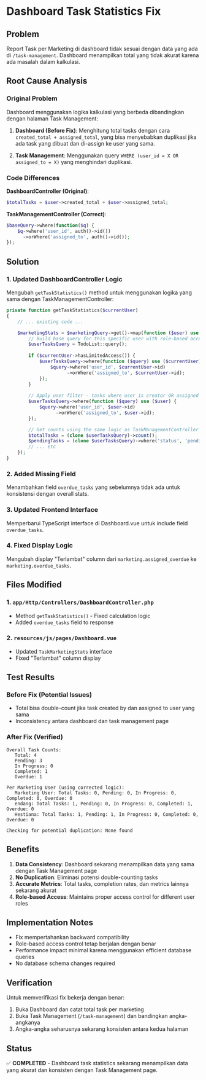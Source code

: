 # Dashboard Task Statistics Fix

## Problem
Report Task per Marketing di dashboard tidak sesuai dengan data yang ada di `/task-management`. Dashboard menampilkan total yang tidak akurat karena ada masalah dalam kalkulasi.

## Root Cause Analysis

### Original Problem
Dashboard menggunakan logika kalkulasi yang berbeda dibandingkan dengan halaman Task Management:

1. **Dashboard (Before Fix)**: Menghitung total tasks dengan cara `created_total + assigned_total`, yang bisa menyebabkan duplikasi jika ada task yang dibuat dan di-assign ke user yang sama.

2. **Task Management**: Menggunakan query `WHERE (user_id = X OR assigned_to = X)` yang menghindari duplikasi.

### Code Differences

**DashboardController (Original)**:
```php
$totalTasks = $user->created_total + $user->assigned_total;
```

**TaskManagementController (Correct)**:
```php
$baseQuery->where(function($q) {
    $q->where('user_id', auth()->id())
      ->orWhere('assigned_to', auth()->id());
});
```

## Solution

### 1. Updated DashboardController Logic
Mengubah `getTaskStatistics()` method untuk menggunakan logika yang sama dengan TaskManagementController:

```php
private function getTaskStatistics($currentUser)
{
    // ... existing code ...

    $marketingStats = $marketingQuery->get()->map(function ($user) use ($currentUser) {
        // Build base query for this specific user with role-based access
        $userTasksQuery = TodoList::query();
        
        if ($currentUser->hasLimitedAccess()) {
            $userTasksQuery->where(function ($query) use ($currentUser) {
                $query->where('user_id', $currentUser->id)
                      ->orWhere('assigned_to', $currentUser->id);
            });
        }
        
        // Apply user filter - tasks where user is creator OR assigned to
        $userTasksQuery->where(function ($query) use ($user) {
            $query->where('user_id', $user->id)
                  ->orWhere('assigned_to', $user->id);
        });

        // Get counts using the same logic as TaskManagementController
        $totalTasks = (clone $userTasksQuery)->count();
        $pendingTasks = (clone $userTasksQuery)->where('status', 'pending')->count();
        // ... etc
    });
}
```

### 2. Added Missing Field
Menambahkan field `overdue_tasks` yang sebelumnya tidak ada untuk konsistensi dengan overall stats.

### 3. Updated Frontend Interface
Memperbarui TypeScript interface di Dashboard.vue untuk include field `overdue_tasks`.

### 4. Fixed Display Logic
Mengubah display "Terlambat" column dari `marketing.assigned_overdue` ke `marketing.overdue_tasks`.

## Files Modified

### 1. `app/Http/Controllers/DashboardController.php`
- Method `getTaskStatistics()` - Fixed calculation logic
- Added `overdue_tasks` field to response

### 2. `resources/js/pages/Dashboard.vue`
- Updated `TaskMarketingStats` interface
- Fixed "Terlambat" column display

## Test Results

### Before Fix (Potential Issues)
- Total bisa double-count jika task created by dan assigned to user yang sama
- Inconsistency antara dashboard dan task management page

### After Fix (Verified)
```
Overall Task Counts:
   Total: 4
   Pending: 3
   In Progress: 0
   Completed: 1
   Overdue: 1

Per Marketing User (using corrected logic):
   Marketing User: Total Tasks: 0, Pending: 0, In Progress: 0, Completed: 0, Overdue: 0
   endang: Total Tasks: 1, Pending: 0, In Progress: 0, Completed: 1, Overdue: 0
   Hestiana: Total Tasks: 1, Pending: 1, In Progress: 0, Completed: 0, Overdue: 0

Checking for potential duplication: None found
```

## Benefits

1. **Data Consistency**: Dashboard sekarang menampilkan data yang sama dengan Task Management page
2. **No Duplication**: Eliminasi potensi double-counting tasks
3. **Accurate Metrics**: Total tasks, completion rates, dan metrics lainnya sekarang akurat
4. **Role-based Access**: Maintains proper access control for different user roles

## Implementation Notes

- Fix mempertahankan backward compatibility
- Role-based access control tetap berjalan dengan benar
- Performance impact minimal karena menggunakan efficient database queries
- No database schema changes required

## Verification

Untuk memverifikasi fix bekerja dengan benar:

1. Buka Dashboard dan catat total task per marketing
2. Buka Task Management (`/task-management`) dan bandingkan angka-angkanya
3. Angka-angka seharusnya sekarang konsisten antara kedua halaman

## Status

✅ **COMPLETED** - Dashboard task statistics sekarang menampilkan data yang akurat dan konsisten dengan Task Management page.
